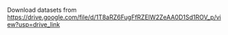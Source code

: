 Download datasets from https://drive.google.com/file/d/1T8aRZ6FugFfRZElW2ZeAA0D1Sd1ROV_p/view?usp=drive_link